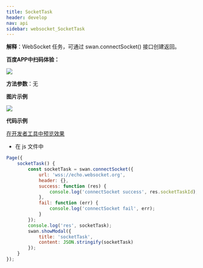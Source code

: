 ```yaml
---
title: SocketTask
header: develop
nav: api
sidebar: websocket_SocketTask
---
```





**解释**：WebSocket 任务，可通过 swan.connectSocket() 接口创建返回。

**百度APP中扫码体验：**

<img src="https://b.bdstatic.com/miniapp/assets/images/doc_demo/socketTask.png"  class="demo-qrcode-image" />

**方法参数**：无


**图片示例**

<div class="m-doc-custom-examples">
    <div class="m-doc-custom-examples-correct">
        <img src="https://b.bdstatic.com/miniapp/image/socketTask.gif">
    </div>
    <div class="m-doc-custom-examples-correct">
        <img src=" ">
    </div>
    <div class="m-doc-custom-examples-correct">
        <img src=" ">
    </div>     
</div>

**代码示例**

<a href="swanide://fragment/34c47f3104b2a70210d786e5bb9ce3731572997244307" title="在开发者工具中预览效果" target="_self">在开发者工具中预览效果</a>

* 在 js 文件中

```js
Page({
    socketTask() {
        const socketTask = swan.connectSocket({
            url: 'wss://echo.websocket.org',
            header: {},
            success: function (res) {
                console.log('connectSocket success', res.socketTaskId);
            },
            fail: function (err) {
                console.log('connectSocket fail', err);
            }
        });
        console.log('res', socketTask);
        swan.showModal({
            title: 'socketTask',
            content: JSON.stringify(socketTask)
        });
    }
});
```

 
